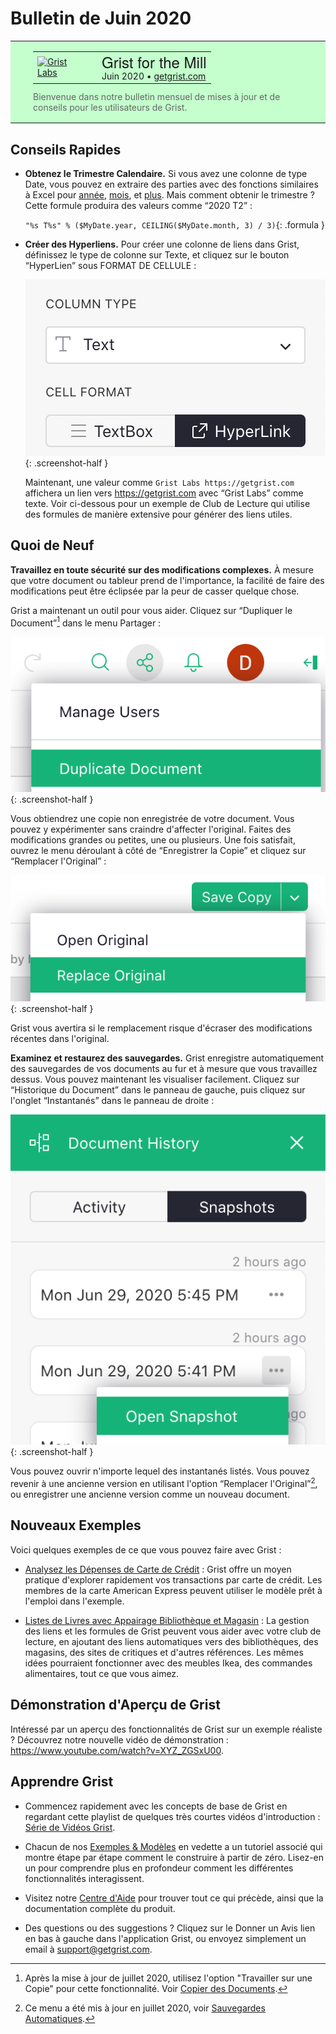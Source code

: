 # Bulletin de Juin 2020

<style>
  /* restaurer certains paramètres par défaut mal remplacés */
  .newsletter-header .table {
    background-color: initial;
    border: initial;
  }
  .newsletter-header .table > tbody > tr > td {
    padding: initial;
    border: initial;
    vertical-align: initial;
  }
  .newsletter-header img.header-img {
    padding: initial;
    max-width: initial;
    display: initial;
    padding: initial;
    line-height: initial;
    background-color: initial;
    border: initial;
    border-radius: initial;
    margin: initial;
  }

  /* copier les styles de la newsletter, avec un préfixe pour une spécificité suffisante */
  .newsletter-header .header {
    border: none;
    padding: 0;
    margin: 0;
  }
  .newsletter-header table > tbody > tr > td.header-image {
    width: 80px;
    padding-right: 16px;
  }
  .newsletter-header table > tbody > tr > td.header-text {
    background-color: #c4ffcd;
    padding: 16px 36px;
  }
  .newsletter-header table.header-top {
    border: none;
    padding: 0;
    margin: 0;
    width: 100%;
  }
  .header-title {
    font-family: Helvetica Neue, Helvetica, Arial, sans-serif;
    font-size: 24px;
    line-height: 28px;
  }
  .header-month {
  }
  .header-welcome {
    margin-top: 12px;
    color: #666666;
  }
</style>
<div class="newsletter-header">
<table class="header" cellpadding="0" cellspacing="0" border="0"><tr>
  <td class="header-text">
    <table class="header-top"><tr>
      <td class="header-image">
        <a href="https://www.getgrist.com">
          <img class="header-img" src="/images/newsletters/grist-labs.png" width="80" height="80" alt="Grist Labs" border="0">
        </a>
      </td>
      <td class="header-top-text">
        <div class="header-title">Grist for the Mill</div>
        <div class="header-month">Juin 2020
          &#8226; <a href="https://www.getgrist.com/">getgrist.com</a></div>
      </td>
    </tr></table>
    <div class="header-welcome">
      Bienvenue dans notre bulletin mensuel de mises à jour et de conseils pour les utilisateurs de Grist.
    </div>
  </td>
</tr></table>
</div>

## Conseils Rapides

- **Obtenez le Trimestre Calendaire.** Si vous avez une colonne de type Date, vous
  pouvez en extraire des parties avec des fonctions similaires à Excel pour
  [année](../functions.md#year),
  [mois](../functions.md#month), et
  [plus](../dates.md).
  Mais comment obtenir le trimestre ? Cette formule produira des valeurs comme “2020 T2” :

    `"%s T%s" % ($MyDate.year, CEILING($MyDate.month, 3) / 3)`{: .formula }

- **Créer des Hyperliens.** Pour créer une colonne de liens dans Grist, définissez le type de colonne
  sur Texte, et cliquez sur le bouton “HyperLien” sous FORMAT DE CELLULE :

    <span class="screenshot-large">*![hyperlink](../images/newsletters/2020-06/hyperlink.png)*</span>
    {: .screenshot-half }

    Maintenant, une valeur comme `Grist Labs https://getgrist.com` affichera
    un lien vers <https://getgrist.com>
    avec “Grist Labs” comme texte.
    Voir ci-dessous pour un exemple de Club de Lecture qui utilise des formules de manière extensive pour générer des liens utiles.


## Quoi de Neuf

<b>Travaillez en toute sécurité sur des modifications complexes.</b> À mesure que votre document ou tableur
prend de l'importance, la facilité de faire des modifications peut être
éclipsée par la peur de casser quelque chose.

Grist a maintenant un outil pour vous aider. Cliquez sur “Dupliquer le Document”[^duplicate-doc] dans le menu Partager :

[^duplicate-doc]: Après la mise à jour de juillet 2020, utilisez l'option "Travailler sur une Copie" pour cette fonctionnalité.
Voir [Copier des Documents](../copying-docs.md#trying-out-changes).

<span class="screenshot-large">*![duplicate-doc](../images/newsletters/2020-06/duplicate-doc.png)*</span>
{: .screenshot-half }

Vous obtiendrez une copie non enregistrée de votre document. Vous pouvez y expérimenter
sans craindre d'affecter l'original.
Faites des modifications grandes ou petites, une ou plusieurs. Une fois satisfait,
ouvrez le menu déroulant à côté de “Enregistrer la Copie” et cliquez sur “Remplacer l'Original” :

<span class="screenshot-large">*![replace-original](../images/newsletters/2020-06/replace-original.png)*</span>
{: .screenshot-half }

Grist vous avertira si le remplacement risque d'écraser des modifications récentes dans l'original.

<b>Examinez et restaurez des sauvegardes.</b> Grist enregistre automatiquement des sauvegardes de
vos documents au fur et à mesure que vous travaillez dessus. Vous pouvez maintenant les visualiser facilement. Cliquez
sur “Historique du Document” dans le panneau de gauche, puis cliquez sur l'onglet “Instantanés” dans le
panneau de droite :

<span class="screenshot-large">*![doc-history](../images/newsletters/2020-06/doc-history.png)*</span>
{: .screenshot-half }

Vous pouvez ouvrir n'importe lequel des instantanés listés. Vous pouvez revenir à une ancienne version
en utilisant l'option “Remplacer l'Original”[^snapshots], ou enregistrer une ancienne version comme un nouveau
document.

[^snapshots]: Ce menu a été mis à jour en juillet 2020, voir [Sauvegardes Automatiques](../automatic-backups.md).

## Nouveaux Exemples

Voici quelques exemples de ce que vous pouvez faire avec Grist :

- [Analysez les Dépenses de Carte de Crédit](../examples/2020-06-credit-card.md) :
  Grist offre un moyen pratique d'explorer rapidement vos transactions par carte de crédit. Les membres de la carte American Express
  peuvent utiliser le modèle prêt à l'emploi dans l'exemple.

- [Listes de Livres avec Appairage Bibliothèque et Magasin](../examples/2020-06-book-club.md) :
  La gestion des liens et les formules de Grist peuvent vous aider avec votre club de lecture, en ajoutant des liens automatiques
  vers des bibliothèques, des magasins, des sites de critiques et d'autres références. Les mêmes idées pourraient fonctionner avec des meubles Ikea,
  des commandes alimentaires, tout ce que vous aimez.

## Démonstration d'Aperçu de Grist

Intéressé par un aperçu des fonctionnalités de Grist sur un exemple réaliste ?
Découvrez notre nouvelle vidéo de démonstration :
<https://www.youtube.com/watch?v=XYZ_ZGSxU00>.

## Apprendre Grist

- Commencez rapidement avec les concepts de base de Grist en regardant cette playlist
  de quelques très courtes vidéos d'introduction :
  [Série de Vidéos Grist](https://www.youtube.com/playlist?list=PL3Q9Tu1JOy_4Mq8JlcjZXEMyJY69kda44).

- Chacun de nos [Exemples & Modèles](https://docs.getgrist.com/p/templates) en vedette
  a un tutoriel associé qui montre étape par étape comment le construire
  à partir de zéro. Lisez-en un pour comprendre plus en profondeur comment
  les différentes fonctionnalités interagissent.

- Visitez notre [Centre d'Aide](../index.md) pour
  trouver tout ce qui précède, ainsi que la documentation complète du produit.

- Des questions ou des suggestions ? Cliquez sur le
  <span class="app-menu-item"><span class="grist-icon" style="--icon: var(--icon-Feedback)"></span> Donner un Avis</span>
  lien en bas à gauche dans l'application Grist, ou envoyez simplement un email à
  <support@getgrist.com>.